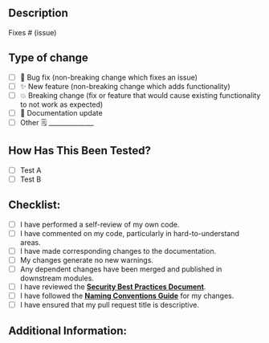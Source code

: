 <!--# Pull Request Template -->
## Description

<!--
Please include a summary of the change and which issue is fixed. Include relevant motivation and context. List any dependencies that are required for this change.

Linking Issues:
 - To associate this pull request with a GitHub issue within the same repository, use the "Fixes #IssueNumber" syntax.
 - For external issues, use Markdown links: [Issue Name](Issue Link).
-->

Fixes # (issue)

## Type of change

<!--Please delete options that are not relevant.-->

- [ ]  🐛 Bug fix (non-breaking change which fixes an issue)
- [ ] ✨  New feature (non-breaking change which adds functionality)
- [ ] 💥 Breaking change (fix or feature that would cause existing functionality to not work as expected)
- [ ] 📝 Documentation update
- [ ] Other 🗒️ ______________

## How Has This Been Tested?

<!--Please describe the tests that you ran to verify your changes. Provide instructions so we can reproduce. Please also list any relevant details for your test configuration. Remove if not applicable. -->

- [ ] Test A
- [ ] Test B

## Checklist:

<!--Before submitting your pull request, please review the following checklist:-->

- [ ] I have performed a self-review of my own code.
- [ ] I have commented on my code, particularly in hard-to-understand areas.
- [ ] I have made corresponding changes to the documentation.
- [ ] My changes generate no new warnings.
- [ ] Any dependent changes have been merged and published in downstream modules.
- [ ] I have reviewed the [**Security Best Practices Document**](SECURITY_BEST_PRACTICES.md).
- [ ] I have followed the [**Naming Conventions Guide**](NAMING_CONVENTIONS_GUIDE.md) for my changes.
- [ ] I have ensured that my pull request title is descriptive.

## Additional Information:

<!--Any additional information, configuration, or data that might be necessary to reproduce the issue or feature.-->